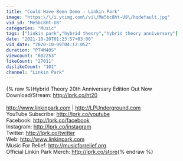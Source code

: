 ```yaml
---
title: "Could Have Been Demo - Linkin Park"
image: "https:\/\/i.ytimg.com\/vi\/Me5bc8ht-U8\/hqdefault.jpg"
vid_id: "Me5bc8ht-U8"
categories: "Music"
tags: ["linkin park","hybrid theory","hybrid theory anniversary"]
date: "2021-10-20T01:23:57+03:00"
vid_date: "2020-10-09T04:12:05Z"
duration: "PT4M40S"
viewcount: "602253"
likeCount: "27011"
dislikeCount: "101"
channel: "Linkin Park"
---
```

{% raw %}Hybrid Theory 20th Anniversary Edition Out Now<br />Download/Stream: <a rel="nofollow" target="blank" href="http://lprk.co/ht20">http://lprk.co/ht20</a><br /><br /><a rel="nofollow" target="blank" href="http://www.linkinpark.com">http://www.linkinpark.com</a> | <a rel="nofollow" target="blank" href="http://LPUnderground.com">http://LPUnderground.com</a><br />YouTube Subscribe: <a rel="nofollow" target="blank" href="http://lprk.co/youtube">http://lprk.co/youtube</a><br />Facebook: <a rel="nofollow" target="blank" href="http://lprk.co/facebook">http://lprk.co/facebook</a><br />Instagram: <a rel="nofollow" target="blank" href="http://lprk.co/instagram">http://lprk.co/instagram</a><br />Twitter: <a rel="nofollow" target="blank" href="http://lprk.co/twitter">http://lprk.co/twitter</a><br />Web: <a rel="nofollow" target="blank" href="http://www.linkinpark.com">http://www.linkinpark.com</a><br />Music For Relief: <a rel="nofollow" target="blank" href="http://musicforrelief.org">http://musicforrelief.org</a><br />Official Linkin Park Merch: <a rel="nofollow" target="blank" href="http://lprk.co/store">http://lprk.co/store</a>{% endraw %}
